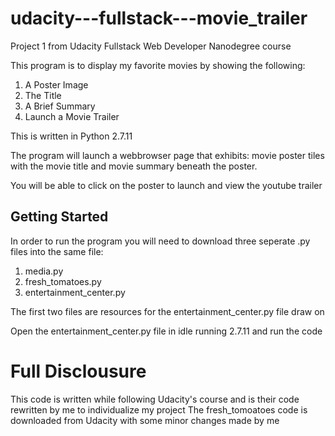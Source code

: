 # udacity---fullstack---movie_trailer
Project 1 from Udacity Fullstack Web Developer Nanodegree course

This program is to display my favorite movies by showing the following: 
1. A Poster Image
2. The Title 
3. A Brief Summary 
3. Launch a Movie Trailer

This is written in Python 2.7.11

The program will launch a webbrowser page that exhibits: movie poster tiles with the movie title 
and movie summary beneath the poster.  

You will be able to click on the poster to launch and view the youtube trailer

## Getting Started

In order to run the program you will need to download three seperate .py files into the same file: 

1. media.py
2. fresh_tomatoes.py
3. entertainment_center.py

The first two files are resources for the entertainment_center.py file draw on

Open the entertainment_center.py file in idle running 
2.7.11 and run the code

# Full Disclousure

This code is written while following Udacity's course and is their code rewritten by me to individualize my project
The fresh_tomoatoes code is downloaded from Udacity with some minor changes made by me

